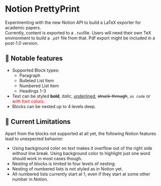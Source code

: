 # Notion PrettyPrint
Experimenting with the new Notion API to build a LaTeX exporter for academic papers.  
Currently, content is exported to a `.tex`file. Users will need their own TeX environment to build a `.pdf` file from that. 
Pdf export might be included in a post-1.0 version. 

## 🚀 Notable features
- Supported Block types:
    - Paragraph
    - Bulleted List Item
    - Numbered List Item
    - Headings 1-3
- Text can be styled **bold**, *italic*, <ins>underlined</ins>, ~~struck-through~~, `as code` 
or <span style="color:red">with font colors.</span>
- Blocks can be nested up to 4 levels deep.

## 😬 Current Limitations
Apart from the blocks not supported at all yet, the following Notion features lead to unexpected behavior:
- Using background color on text makes it overflow out of the right side without line break. Using background color to 
highlight just one word should work in most cases though.
- Nesting of blocks is limited to four levels of nesting.
- Nesting of numbered lists is not styled as in Notion yet.
- All numbered lists currently start at 1, even if they start at some other number in Notion.